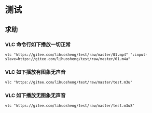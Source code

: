 # 测试

## 求助

### VLC 命令行如下播放一切正常
`vlc "https://gitee.com/lihuosheng/test/raw/master/01.mp4" ":input-slave=https://gitee.com/lihuosheng/test/raw/master/01.m4a"`

### VLC 如下播放有图象无声音
`vlc "https://gitee.com/lihuosheng/test/raw/master/test.m3u"`

### VLC 如下播放无图象无声音
`vlc "https://gitee.com/lihuosheng/test/raw/master/test.m3u8"`